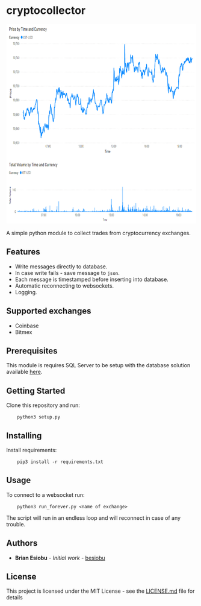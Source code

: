 # cryptocollector

<img src="https://raw.githubusercontent.com/besiobu/cryptocollector/main/img/xbt_report.PNG" width="775" height="529" />

A simple python module to collect trades from cryptocurrency exchanges.

## Features
* Write messages directly to database.
* In case write fails - save message to `json`.
* Each message is timestamped before inserting into database.
* Automatic reconnecting to websockets.
* Logging.

## Supported exchanges
* Coinbase
* Bitmex

## Prerequisites

This module is requires SQL Server to be setup with the database solution available [here]().

## Getting Started

Clone this repository and run:

```
    python3 setup.py
```

## Installing

Install requirements:
```
    pip3 install -r requirements.txt
```

## Usage

To connect to a websocket run:

```
    python3 run_forever.py <name of exchange>
```

The script will run in an endless loop and will reconnect in case of any trouble.

## Authors

* **Brian Esiobu** - *Initial work* - [besiobu](https://github.com/besiobu)

## License

This project is licensed under the MIT License - see the [LICENSE.md](LICENSE.md) file for details